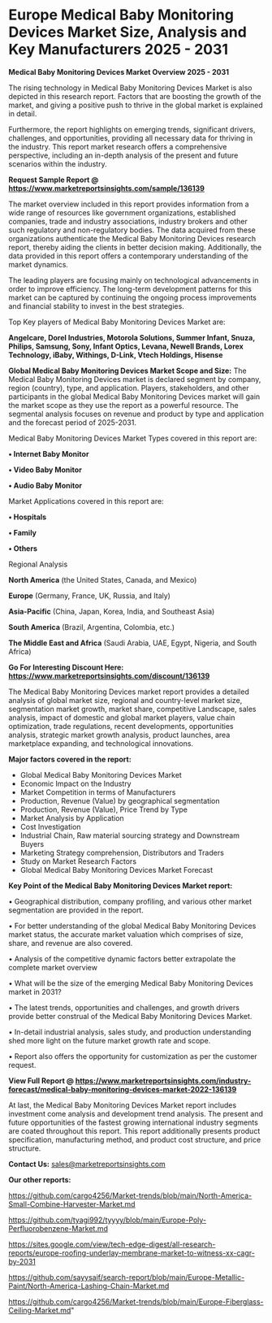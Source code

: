 # Europe Medical Baby Monitoring Devices Market Size, Analysis and Key Manufacturers 2025 - 2031

<Strong> Medical Baby Monitoring Devices Market Overview 2025 - 2031</strong>

The rising technology in Medical Baby Monitoring Devices Market is also depicted in this research report. Factors that are boosting the growth of the market, and giving a positive push to thrive in the global market is explained in detail.

Furthermore, the report highlights on emerging trends, significant drivers, challenges, and opportunities, providing all necessary data for thriving in the industry. This report market research offers a comprehensive perspective, including an in-depth analysis of the present and future scenarios within the industry.

<strong>Request Sample Report @ <a href=https://www.marketreportsinsights.com/sample/136139>https://www.marketreportsinsights.com/sample/136139</a></strong>

The market overview included in this report provides information from a wide range of resources like government organizations, established companies, trade and industry associations, industry brokers and other such regulatory and non-regulatory bodies. The data acquired from these organizations authenticate the Medical Baby Monitoring Devices research report, thereby aiding the clients in better decision making. Additionally, the data provided in this report offers a contemporary understanding of the market dynamics.

The leading players are focusing mainly on technological advancements in order to improve efficiency. The long-term development patterns for this market can be captured by continuing the ongoing process improvements and financial stability to invest in the best strategies.

Top Key players of Medical Baby Monitoring Devices Market are:

<strong>Angelcare, Dorel Industries, Motorola Solutions, Summer Infant, Snuza, Philips, Samsung, Sony, Infant Optics, Levana, Newell Brands, Lorex Technology, iBaby, Withings, D-Link, Vtech Holdings, Hisense</strong>

<strong><b>Global Medical Baby Monitoring Devices Market Scope and Size:</b></strong>
The Medical Baby Monitoring Devices market is declared segment by company, region (country), type, and application. Players, stakeholders, and other participants in the global Medical Baby Monitoring Devices market will gain the market scope as they use the report as a powerful resource. The segmental analysis focuses on revenue and product by type and application and the forecast period of 2025-2031.

Medical Baby Monitoring Devices Market Types covered in this report are:

<strong>• Internet Baby Monitor

• Video Baby Monitor

• Audio Baby Monitor</strong>

Market Applications covered in this report are:

<strong>• Hospitals

• Family

• Others</strong> 

Regional Analysis

<strong>North America</strong> (the United States, Canada, and Mexico)

<strong>Europe</strong> (Germany, France, UK, Russia, and Italy)

<strong>Asia-Pacific</strong> (China, Japan, Korea, India, and Southeast Asia)

<strong>South America</strong> (Brazil, Argentina, Colombia, etc.)

<strong>The Middle East and Africa</strong> (Saudi Arabia, UAE, Egypt, Nigeria, and South Africa)

<strong>Go For Interesting Discount Here: <a href=https://www.marketreportsinsights.com/discount/136139>https://www.marketreportsinsights.com/discount/136139</a></strong>

The Medical Baby Monitoring Devices market report provides a detailed analysis of global market size, regional and country-level market size, segmentation market growth, market share, competitive Landscape, sales analysis, impact of domestic and global market players, value chain optimization, trade regulations, recent developments, opportunities analysis, strategic market growth analysis, product launches, area marketplace expanding, and technological innovations.

<strong><b>Major factors covered in the report:</b></strong>
<ul>
  <li>Global Medical Baby Monitoring Devices Market </li>
  <li>Economic Impact on the Industry</li>
  <li>Market Competition in terms of Manufacturers</li>
  <li>Production, Revenue (Value) by geographical segmentation</li>
  <li>Production, Revenue (Value), Price Trend by Type</li>
  <li>Market Analysis by Application</li>
  <li>Cost Investigation</li>
  <li>Industrial Chain, Raw material sourcing strategy and Downstream Buyers</li>
  <li>Marketing Strategy comprehension, Distributors and Traders</li>
  <li>Study on Market Research Factors</li>
  <li>Global Medical Baby Monitoring Devices Market Forecast</li>
</ul>

<strong><b>Key Point of the Medical Baby Monitoring Devices Market report:</b></strong>

• Geographical distribution, company profiling, and various other market segmentation are provided in the report.

• For better understanding of the global Medical Baby Monitoring Devices market status, the accurate market valuation which comprises of size, share, and revenue are also covered.

• Analysis of the competitive dynamic factors better extrapolate the complete market overview

• What will be the size of the emerging Medical Baby Monitoring Devices market in 2031?

• The latest trends, opportunities and challenges, and growth drivers provide better construal of the Medical Baby Monitoring Devices Market.

• In-detail industrial analysis, sales study, and production understanding shed more light on the future market growth rate and scope.

• Report also offers the opportunity for customization as per the customer request.

<strong><b>View Full Report @ <a href=https://www.marketreportsinsights.com/industry-forecast/medical-baby-monitoring-devices-market-2022-136139>https://www.marketreportsinsights.com/industry-forecast/medical-baby-monitoring-devices-market-2022-136139</a></b></strong>


At last, the Medical Baby Monitoring Devices Market report includes investment come analysis and development trend analysis. The present and future opportunities of the fastest growing international industry segments are coated throughout this report. This report additionally presents product specification, manufacturing method, and product cost structure, and price structure.

<strong>Contact Us:</strong>
sales@marketreportsinsights.com

<strong>Our other reports:</strong>

<a href=https://github.com/cargo4256/Market-trends/blob/main/North-America-Small-Combine-Harvester-Market.md>https://github.com/cargo4256/Market-trends/blob/main/North-America-Small-Combine-Harvester-Market.md</a>

<a href=https://github.com/tyagi992/tyyyy/blob/main/Europe-Poly-Perfluorobenzene-Market.md>https://github.com/tyagi992/tyyyy/blob/main/Europe-Poly-Perfluorobenzene-Market.md</a>

<a href=https://sites.google.com/view/tech-edge-digest/all-research-reports/europe-roofing-underlay-membrane-market-to-witness-xx-cagr-by-2031>https://sites.google.com/view/tech-edge-digest/all-research-reports/europe-roofing-underlay-membrane-market-to-witness-xx-cagr-by-2031</a>

<a href=https://github.com/sayysaif/search-report/blob/main/Europe-Metallic-Paint/North-America-Lashing-Chain-Market.md>https://github.com/sayysaif/search-report/blob/main/Europe-Metallic-Paint/North-America-Lashing-Chain-Market.md</a>

<a href=https://github.com/cargo4256/Market-trends/blob/main/Europe-Fiberglass-Ceiling-Market.md>https://github.com/cargo4256/Market-trends/blob/main/Europe-Fiberglass-Ceiling-Market.md</a>"
